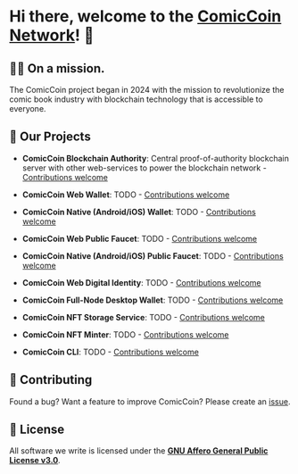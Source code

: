 # Hi there, welcome to the [ComicCoin Network](https://comiccoinnetwork.com/)! 👋

## 🙋‍♀️ On a mission.
The ComicCoin project began in 2024 with the mission to revolutionize the comic book industry with blockchain technology that is accessible to everyone.

## 🚀 Our Projects
- **ComicCoin Blockchain Authority**: Central proof-of-authority blockchain server with other web-services to power the blockchain network - [Contributions welcome](https://github.com/comiccoin-network/monorepo/tree/main/cloud/comiccoin)

- **ComicCoin Web Wallet**: TODO - [Contributions welcome](https://github.com/comiccoin-network/monorepo/tree/main/web/comiccoin-webwallet)

- **ComicCoin Native (Android/iOS) Wallet**: TODO - [Contributions welcome](https://github.com/comiccoin-network/monorepo/tree/main/native/mobile/comiccoin-wallet)

- **ComicCoin Web Public Faucet**: TODO - [Contributions welcome](https://github.com/comiccoin-network/monorepo/tree/main/web/comiccoin-publicfaucet)

- **ComicCoin Native (Android/iOS) Public Faucet**: TODO - [Contributions welcome](https://github.com/comiccoin-network/monorepo/tree/main/native/mobile/comiccoin-publicfaucet)

- **ComicCoin Web Digital Identity**: TODO - [Contributions welcome](https://github.com/comiccoin-network/monorepo/tree/main/web/comiccoin-iam)

- **ComicCoin Full-Node Desktop Wallet**: TODO - [Contributions welcome](https://github.com/comiccoin-network/monorepo/tree/main/native/desktop/comiccoin-wallet)

- **ComicCoin NFT Storage Service**: TODO - [Contributions welcome](https://github.com/comiccoin-network/monorepo/tree/main/native/desktop/comiccoin-nftstorage)

- **ComicCoin NFT Minter**: TODO - [Contributions welcome](https://github.com/comiccoin-network/monorepo/tree/main/native/desktop/comiccoin-nftminter)

- **ComicCoin CLI**: TODO - [Contributions welcome](https://github.com/comiccoin-network/monorepo/tree/main/native/desktop/comiccoin-cli)

## 🤝 Contributing

Found a bug? Want a feature to improve ComicCoin? Please create an [issue](https://github.com/comiccoin-network/monorepo/issues/new).

## 📝 License

All software we write is licensed under the [**GNU Affero General Public License v3.0**](https://opensource.org/license/agpl-v3).
